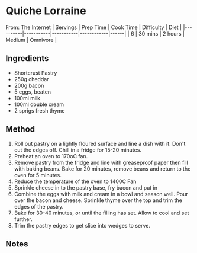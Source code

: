 # Quiche Lorraine
From: The Internet 
| Servings | Prep Time | Cook Time | Difficulty | Diet | 
|----------|-----------|-----------|------------|------|
| 6 | 30 mins | 2 hours | Medium | Omnivore |

## Ingredients
* Shortcrust Pastry
* 250g cheddar
* 200g bacon
* 5 eggs, beaten
* 100ml milk
* 100ml double cream
* 2 sprigs fresh thyme

## Method
1. Roll out pastry on a lightly floured surface and line a dish with it. Don't cut the edges off. Chill in a fridge for 15-20 minutes.
2. Preheat an oven to 170oC fan.
3. Remove pastry from the fridge and line with greaseproof paper then fill with baking beans. Bake for 20 minutes, remove beans and return to the oven for 5 minutes.
4. Reduce the temperature of the oven to 1400C Fan
5. Sprinkle cheese in to the pastry base, fry bacon and put in
6. Combine the eggs with milk and cream in a bowl and season well. Pour over the bacon and cheese. Sprinkle thyme over the top and trim the edges of the pastry.
7. Bake for 30-40 minutes, or until the filling has set. Allow to cool and set further.
8. Trim the pastry edges to get slice into wedges to serve.

## Notes